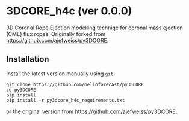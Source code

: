 3DCORE_h4c (ver 0.0.0)
========

3D Coronal Rope Ejection modelling techniqe for coronal mass ejection (CME) flux ropes. Originally forked from https://github.com/ajefweiss/py3DCORE.

Installation
------------

Install the latest version manually using `git`:

    git clone https://github.com/helioforecast/py3DCORE
    cd py3DCORE
    pip install .
    pip install -r py3dcore_h4c_requirements.txt

or the original version from https://github.com/ajefweiss/py3DCORE.